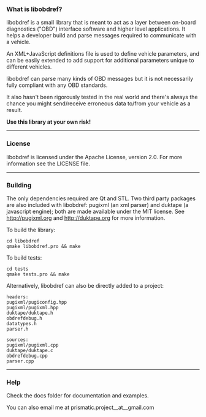 ### What is libobdref?
libobdref is a small library that is meant to act as a layer between 
on-board diagnostics ("OBD") interface software and higher level 
applications. It helps a developer build and parse messages 
required to communicate with a vehicle. 

An XML+JavaScript definitions file is used to define vehicle parameters, 
and can be easily extended to add support for additional parameters 
unique to different vehicles.

libobdref can parse many kinds of OBD messages but it is not necessarily fully compliant with any OBD standards.

It also hasn't been rigorously tested in the real world and there's always the chance you might send/receive erroneous data to/from your vehicle as a result.

**Use this library at your own risk!**
***
### License
libobdref is licensed under the Apache License, version 2.0. For more information see the LICENSE file.
***
### Building
The only dependencies required are Qt and STL. Two third party packages are also included with libobdref: pugixml (an xml parser) and duktape (a javascript engine); both are made available under the MIT license. See http://pugixml.org and http://duktape.org for more information.

To build the library:

    cd libobdref
    qmake libobdref.pro && make
    
To build tests:

    cd tests
    qmake tests.pro && make

Alternatively, libobdref can also be directly added to a project:

    headers:
    pugixml/pugiconfig.hpp
    pugixml/pugixml.hpp
    duktape/duktape.h
    obdrefdebug.h
    datatypes.h
    parser.h
    
    sources:
    pugixml/pugixml.cpp
    duktape/duktape.c
    obdrefdebug.cpp
    parser.cpp    

***
### Help
Check the docs folder for documentation and examples. 

You can also email me at prismatic.project__at__gmail.com

